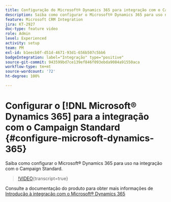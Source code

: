 ```yaml
---
title: Configuração do Microsoft® Dynamics 365 para integração com o Campaign Standard
description: Saiba como configurar o Microsoft® Dynamics 365 para uso na integração Dynamics e Campaign Standard.
feature: Microsoft CRM Integration
jira: KT-2927
doc-type: feature video
role: Admin
level: Experienced
activity: setup
team: PM
exl-id: b1eecb0f-d51d-4671-93d1-656b507c5bb6
badgeIntegration: label="Integração" type="positive"
source-git-commit: 943599bd7ce139ef846f093ebda9084a91550aca
workflow-type: tm+mt
source-wordcount: '72'
ht-degree: 100%

---
```


# Configurar o [!DNL Microsoft® Dynamics 365] para a integração com o Campaign Standard {#configure-microsoft-dynamics-365}

Saiba como configurar o Microsoft® Dynamics 365 para uso na integração com o Campaign Standard.

>[!VIDEO](https://video.tv.adobe.com/v/34838?learn=on&captions=por_br){transcript=true}

Consulte a documentação do produto para obter mais informações de [Introdução à integração com o Microsoft® Dynamics 365](https://experienceleague.adobe.com/docs/campaign-standard/using/integrating-with-adobe-cloud/campaign-and-microsoft-dynamics-365/d365-acs-get-started.html?lang=pt-BR)
